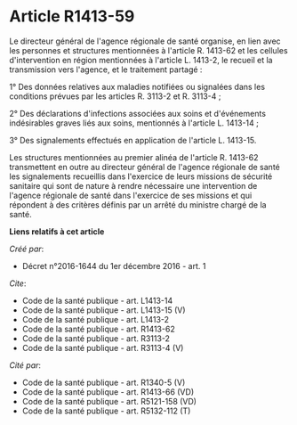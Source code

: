 # Article R1413-59

Le directeur général de l'agence régionale de santé organise, en lien avec les personnes et structures mentionnées à
l'article R. 1413-62 et les cellules d'intervention en région mentionnées à l'article L. 1413-2, le recueil et la
transmission vers l'agence, et le traitement partagé : 

1° Des données relatives aux maladies notifiées ou signalées dans les conditions prévues par les articles R. 3113-2 et R.
3113-4 ; 

2° Des déclarations d'infections associées aux soins et d'événements indésirables graves liés aux soins, mentionnés à
l'article L. 1413-14 ; 

3° Des signalements effectués en application de l'article L. 1413-15. 

Les structures mentionnées au premier alinéa de l'article R. 1413-62 transmettent en outre au directeur général de l'agence
régionale de santé les signalements recueillis dans l'exercice de leurs missions de sécurité sanitaire qui sont de nature à
rendre nécessaire une intervention de l'agence régionale de santé dans l'exercice de ses missions et qui répondent à des
critères définis par un arrêté du ministre chargé de la santé.

**Liens relatifs à cet article**

_Créé par_:

  - Décret n°2016-1644 du 1er décembre 2016 - art. 1

_Cite_:

  - Code de la santé publique - art. L1413-14
  - Code de la santé publique - art. L1413-15 (V)
  - Code de la santé publique - art. L1413-2
  - Code de la santé publique - art. R1413-62
  - Code de la santé publique - art. R3113-2
  - Code de la santé publique - art. R3113-4 (V)

_Cité par_:

  - Code de la santé publique - art. R1340-5 (V)
  - Code de la santé publique - art. R1413-66 (VD)
  - Code de la santé publique - art. R5121-158 (VD)
  - Code de la santé publique - art. R5132-112 (T)
